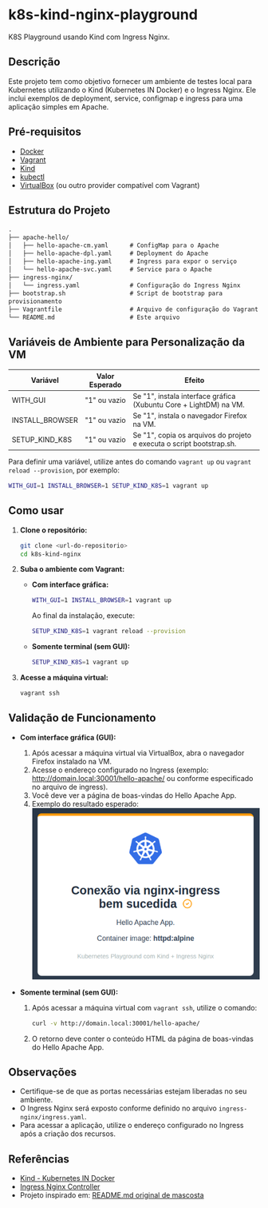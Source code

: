 # k8s-kind-nginx-playground

K8S Playground usando Kind com Ingress Nginx.

## Descrição

Este projeto tem como objetivo fornecer um ambiente de testes local para Kubernetes utilizando o Kind (Kubernetes IN Docker) e o Ingress Nginx. Ele inclui exemplos de deployment, service, configmap e ingress para uma aplicação simples em Apache.

## Pré-requisitos

- <a href="https://www.docker.com/" target="_blank" rel="noopener">Docker</a>
- <a href="https://www.vagrantup.com/" target="_blank" rel="noopener">Vagrant</a>
- <a href="https://kind.sigs.k8s.io/" target="_blank" rel="noopener">Kind</a>
- <a href="https://kubernetes.io/docs/tasks/tools/" target="_blank" rel="noopener">kubectl</a>
- <a href="https://www.virtualbox.org/" target="_blank" rel="noopener">VirtualBox</a> (ou outro provider compatível com Vagrant)

## Estrutura do Projeto

```
.
├── apache-hello/
│   ├── hello-apache-cm.yaml      # ConfigMap para o Apache
│   ├── hello-apache-dpl.yaml     # Deployment do Apache
│   ├── hello-apache-ing.yaml     # Ingress para expor o serviço
│   └── hello-apache-svc.yaml     # Service para o Apache
├── ingress-nginx/
│   └── ingress.yaml              # Configuração do Ingress Nginx
├── bootstrap.sh                  # Script de bootstrap para provisionamento
├── Vagrantfile                   # Arquivo de configuração do Vagrant
└── README.md                     # Este arquivo
```

## Variáveis de Ambiente para Personalização da VM

| Variável             | Valor Esperado | Efeito                                                                 |
|----------------------|:--------------:|------------------------------------------------------------------------|
| WITH_GUI             | "1" ou vazio   | Se "1", instala interface gráfica (Xubuntu Core + LightDM) na VM.      |
| INSTALL_BROWSER      | "1" ou vazio   | Se "1", instala o navegador Firefox na VM.                             |
| SETUP_KIND_K8S       | "1" ou vazio   | Se "1", copia os arquivos do projeto e executa o script bootstrap.sh.  |

Para definir uma variável, utilize antes do comando `vagrant up` ou `vagrant reload --provision`, por exemplo:

```sh
WITH_GUI=1 INSTALL_BROWSER=1 SETUP_KIND_K8S=1 vagrant up
```

## Como usar

1. **Clone o repositório:**
   ```sh
   git clone <url-do-repositorio>
   cd k8s-kind-nginx
   ```

2. **Suba o ambiente com Vagrant:**
   
   - **Com interface gráfica:**
     ```sh
     WITH_GUI=1 INSTALL_BROWSER=1 vagrant up
     ```
     Ao final da instalação, execute:
     ```sh
     SETUP_KIND_K8S=1 vagrant reload --provision
     ```
   
   - **Somente terminal (sem GUI):**
     ```sh
     SETUP_KIND_K8S=1 vagrant up
     ```

3. **Acesse a máquina virtual:**
   ```sh
   vagrant ssh
   ```

## Validação de Funcionamento

- **Com interface gráfica (GUI):**
  1. Após acessar a máquina virtual via VirtualBox, abra o navegador Firefox instalado na VM.
  2. Acesse o endereço configurado no Ingress (exemplo: http://domain.local:30001/hello-apache/ ou conforme especificado no arquivo de ingress).
  3. Você deve ver a página de boas-vindas do Hello Apache App.
  4. Exemplo do resultado esperado:
     ![Exemplo Hello Apache App](./apache-hello/hello-apache-app.png)

- **Somente terminal (sem GUI):**
  1. Após acessar a máquina virtual com `vagrant ssh`, utilize o comando:
     ```sh
     curl -v http://domain.local:30001/hello-apache/
     ```
  2. O retorno deve conter o conteúdo HTML da página de boas-vindas do Hello Apache App.

## Observações

- Certifique-se de que as portas necessárias estejam liberadas no seu ambiente.
- O Ingress Nginx será exposto conforme definido no arquivo `ingress-nginx/ingress.yaml`.
- Para acessar a aplicação, utilize o endereço configurado no Ingress após a criação dos recursos.

## Referências

- <a href="https://kind.sigs.k8s.io/" target="_blank" rel="noopener">Kind - Kubernetes IN Docker</a>
- <a href="https://kubernetes.github.io/ingress-nginx/" target="_blank" rel="noopener">Ingress Nginx Controller</a>
- Projeto inspirado em: <a href="https://github.com/mascosta/docs/blob/main/kind-ingress-nginx/README.md" target="_blank" rel="noopener">README.md original de mascosta</a>
